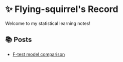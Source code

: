 # ✨ Flying-squirrel's Record

Welcome to my statistical learning notes!

## 📚 Posts

- [F-test model comparison](What-is-model-comparision-F-test?.md)
